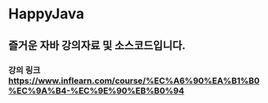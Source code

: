 # HappyJava

## 즐거운 자바 강의자료 및 소스코드입니다.

### 강의 링크 https://www.inflearn.com/course/%EC%A6%90%EA%B1%B0%EC%9A%B4-%EC%9E%90%EB%B0%94

